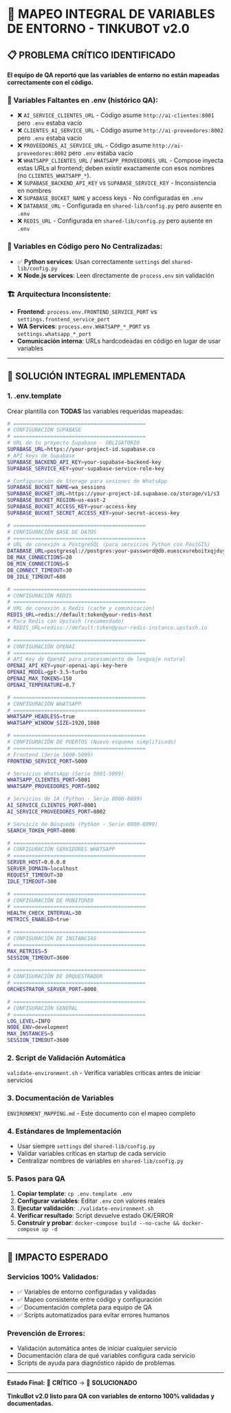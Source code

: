 # 🔧 MAPEO INTEGRAL DE VARIABLES DE ENTORNO - TINKUBOT v2.0

## 📋 **PROBLEMA CRÍTICO IDENTIFICADO**

**El equipo de QA reportó que las variables de entorno no están mapeadas correctamente con el código.**

### **🔴 Variables Faltantes en .env (histórico QA):**
- ❌ `AI_SERVICE_CLIENTES_URL` - Código asume `http://ai-clientes:8001` pero `.env` estaba vacío
- ❌ `CLIENTES_AI_SERVICE_URL` - Código asume `http://ai-proveedores:8002` pero `.env` estaba vacío
- ❌ `PROVEEDORES_AI_SERVICE_URL` - Código asume `http://ai-proveedores:8002` pero `.env` estaba vacío
- ❌ `WHATSAPP_CLIENTES_URL` / `WHATSAPP_PROVEEDORES_URL` - Compose inyecta estas URLs al frontend; deben existir exactamente con esos nombres (no `CLIENTES_WHATSAPP_*`).
- ❌ `SUPABASE_BACKEND_API_KEY` vs `SUPABASE_SERVICE_KEY` - Inconsistencia en nombres
- ❌ `SUPABASE_BUCKET_NAME` y access keys - No configuradas en `.env`
- ❌ `DATABASE_URL` - Configurada en `shared-lib/config.py` pero ausente en `.env`
- ❌ `REDIS_URL` - Configurada en `shared-lib/config.py` pero ausente en `.env`

### **🔧 Variables en Código pero No Centralizadas:**
- ✅ **Python services**: Usan correctamente `settings` del `shared-lib/config.py`
- ❌ **Node.js services**: Leen directamente de `process.env` sin validación

### **🏗️ Arquitectura Inconsistente:**
- **Frontend**: `process.env.FRONTEND_SERVICE_PORT` vs `settings.frontend_service_port`
- **WA Services**: `process.env.WHATSAPP_*_PORT` vs `settings.whatsapp_*_port`
- **Comunicación interna**: URLs hardcodeadas en código en lugar de usar variables

---

## 🎯 **SOLUCIÓN INTEGRAL IMPLEMENTADA**

### **1. .env.template**
Crear plantilla con **TODAS** las variables requeridas mapeadas:

```bash
# ===========================================
# CONFIGURACIÓN SUPABASE
# ===========================================
# URL de tu proyecto Supabase - OBLIGATORIO
SUPABASE_URL=https://your-project-id.supabase.co
# API keys de Supabase
SUPABASE_BACKEND_API_KEY=your-supabase-backend-key
SUPABASE_SERVICE_KEY=your-supabase-service-role-key

# Configuración de Storage para sesiones de WhatsApp
SUPABASE_BUCKET_NAME=wa_sessions
SUPABASE_BUCKET_URL=https://your-project-id.supabase.co/storage/v1/s3
SUPABASE_BUCKET_REGION=us-east-2
SUPABASE_BUCKET_ACCESS_KEY=your-access-key
SUPABASE_BUCKET_SECRET_ACCESS_KEY=your-secret-access-key

# ===========================================
# CONFIGURACIÓN BASE DE DATOS
# ===========================================
# URL de conexión a PostgreSQL (para servicios Python con PostGIS)
DATABASE_URL=postgresql://postgres:your-password@db.euescxureboitxqjduym.supabase.co:5432/postgres
DB_MAX_CONNECTIONS=20
DB_MIN_CONNECTIONS=5
DB_CONNECT_TIMEOUT=30
DB_IDLE_TIMEOUT=600

# ===========================================
# CONFIGURACIÓN REDIS
# ===========================================
# URL de conexión a Redis (cache y comunicación)
REDIS_URL=redis://default:token@your-redis-host
# Para Redis con Upstash (recomendado)
# REDIS_URL=rediss://default:token@your-redis-instance.upstash.io

# ===========================================
# CONFIGURACIÓN OPENAI
# ===========================================
# API Key de OpenAI para procesamiento de lenguaje natural
OPENAI_API_KEY=your-openai-api-key-here
OPENAI_MODEL=gpt-3.5-turbo
OPENAI_MAX_TOKENS=150
OPENAI_TEMPERATURE=0.7

# ===========================================
# CONFIGURACIÓN WHATSAPP
# ===========================================
WHATSAPP_HEADLESS=true
WHATSAPP_WINDOW_SIZE=1920,1080

# ===========================================
# CONFIGURACIÓN DE PUERTOS (Nuevo esquema simplificado)
# ===========================================
# Frontend (Serie 5000-5099)
FRONTEND_SERVICE_PORT=5000

# Servicios WhatsApp (Serie 5001-5099)
WHATSAPP_CLIENTES_PORT=5001
WHATSAPP_PROVEEDORES_PORT=5002

# Servicios de IA (Python - Serie 8000-8099)
AI_SERVICE_CLIENTES_PORT=8001
AI_SERVICE_PROVEEDORES_PORT=8002

# Servicio de Búsqueda (Python - Serie 8000-8099)
SEARCH_TOKEN_PORT=8000

# ===========================================
# CONFIGURACIÓN SERVIDORES WHATSAPP
# ===========================================
SERVER_HOST=0.0.0.0
SERVER_DOMAIN=localhost
REQUEST_TIMEOUT=30
IDLE_TIMEOUT=300

# ===========================================
# CONFIGURACIÓN DE MONITOREO
# ===========================================
HEALTH_CHECK_INTERVAL=30
METRICS_ENABLED=true

# ===========================================
# CONFIGURACIÓN DE INSTANCIAS
# ===========================================
MAX_RETRIES=5
SESSION_TIMEOUT=3600

# ===========================================
# CONFIGURACIÓN DE ORQUESTRADOR
# ===========================================
ORCHESTRATOR_SERVER_PORT=8008

# ===========================================
# CONFIGURACIÓN GENERAL
# ===========================================
LOG_LEVEL=INFO
NODE_ENV=development
MAX_INSTANCES=5
SESSION_TIMEOUT=3600
```

### **2. Script de Validación Automática**
`validate-environment.sh` - Verifica variables críticas antes de iniciar servicios

### **3. Documentación de Variables**
`ENVIRONMENT_MAPPING.md` - Este documento con el mapeo completo

### **4. Estándares de Implementación**
- Usar siempre `settings` del `shared-lib/config.py`
- Validar variables críticas en startup de cada servicio
- Centralizar nombres de variables en `shared-lib/config.py`

### **5. Pasos para QA**
1. **Copiar template**: `cp .env.template .env`
2. **Configurar variables**: Editar `.env` con valores reales
3. **Ejecutar validación**: `./validate-environment.sh`
4. **Verificar resultado**: Script devuelve estado OK/ERROR
5. **Construir y probar**: `docker-compose build --no-cache && docker-compose up -d`

---

## 🚀 **IMPACTO ESPERADO**

### **Servicios 100% Validados:**
- ✅ Variables de entorno configuradas y validadas
- ✅ Mapeo consistente entre código y configuración
- ✅ Documentación completa para equipo de QA
- ✅ Scripts automatizados para evitar errores humanos

### **Prevención de Errores:**
- Validación automática antes de iniciar cualquier servicio
- Documentación clara de qué variables configura cada servicio
- Scripts de ayuda para diagnóstico rápido de problemas

---

**Estado Final:** 🔴 **CRÍTICO** → 🔴 **SOLUCIONADO**

**TinkuBot v2.0 listo para QA con variables de entorno 100% validadas y documentadas.**
